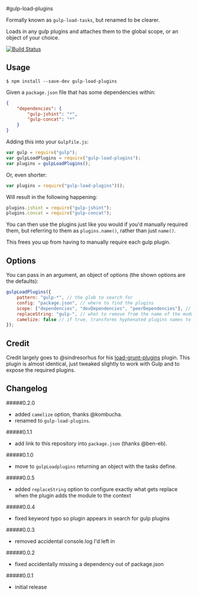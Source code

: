 #gulp-load-plugins

Formally known as `gulp-load-tasks`, but renamed to be clearer.

Loads in any gulp plugins and attaches them to the global scope, or an object of your choice.

[![Build Status](https://travis-ci.org/jackfranklin/gulp-load-plugins.png)](https://travis-ci.org/jackfranklin/gulp-load-plugins)

## Usage

```
$ npm install --save-dev gulp-load-plugins
```

Given a `package.json` file that has some dependencies within:

```json
{
    "dependencies": {
        "gulp-jshint": "*",
        "gulp-concat": "*"
    }
}
```

Adding this into your `Gulpfile.js`:

```js
var gulp = require("gulp");
var gulpLoadPlugins = require("gulp-load-plugins");
var plugins = gulpLoadPlugins();
```

Or, even shorter:

```js
var plugins = require("gulp-load-plugins")();
```

Will result in the following happening:

```js
plugins.jshint = require("gulp-jshint");
plugins.concat = require("gulp-concat");
```

You can then use the plugins just like you would if you'd manually required them, but referring to them as `plugins.name()`, rather than just `name()`.

This frees you up from having to manually require each gulp plugin.

## Options

You can pass in an argument, an object of options (the shown options are the defaults):

```js
gulpLoadPlugins({
    pattern: "gulp-*", // the glob to search for
    config: "package.json", // where to find the plugins
    scope: ["dependencies", "devDependencies", "peerDependencies"], // which keys in the config to look within
    replaceString: "gulp-", // what to remove from the name of the module when adding it to the context
    camelize: false // if true, transforms hyphenated plugins names to camel case
});
```

## Credit

Credit largely goes to @sindresorhus for his [load-grunt-plugins](https://github.com/sindresorhus/load-grunt-tasks) plugin. This plugin is almost identical, just tweaked slightly to work with Gulp and to expose the required plugins.

## Changelog

#####0.2.0
- added `camelize` option, thanks @kombucha.
- renamed to `gulp-load-plugins`.

#####0.1.1
- add link to this repository into `package.json` (thanks @ben-eb).

#####0.1.0
- move to `gulpLoadplugins` returning an object with the tasks define.

#####0.0.5
- added `replaceString` option to configure exactly what gets replace when the plugin adds the module to the context

#####0.0.4
- fixed keyword typo so plugin appears in search for gulp plugins

#####0.0.3
- removed accidental console.log I'd left in

#####0.0.2
- fixed accidentally missing a dependency out of package.json

#####0.0.1
- initial release



